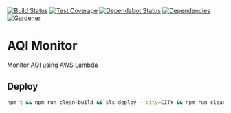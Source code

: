 [![Build Status](https://img.shields.io/travis/simlu/aqi-monitor/master.svg)](https://travis-ci.org/simlu/aqi-monitor)
[![Test Coverage](https://img.shields.io/coveralls/simlu/aqi-monitor/master.svg)](https://coveralls.io/github/simlu/aqi-monitor?branch=master)
[![Dependabot Status](https://api.dependabot.com/badges/status?host=github&repo=simlu/aqi-monitor)](https://dependabot.com)
[![Dependencies](https://david-dm.org/simlu/aqi-monitor/status.svg)](https://david-dm.org/simlu/aqi-monitor)
[![Gardener](https://github.com/simlu/js-gardener/blob/master/assets/badge.svg)](https://github.com/simlu/js-gardener)

# AQI Monitor

Monitor AQI using AWS Lambda

## Deploy

```bash
npm t && npm run clean-build && sls deploy --city=CITY && npm run clean
```
